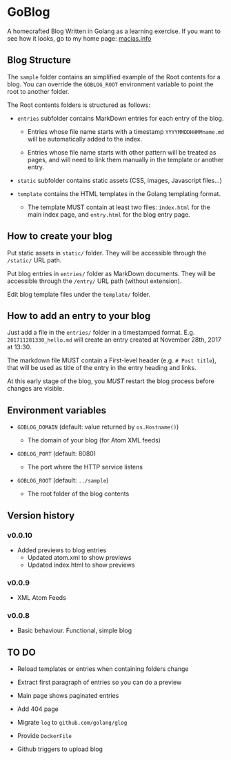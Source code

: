 # GoBlog

A homecrafted Blog Written in Golang as a learning exercise. If you want to see how it looks, go to my home page: [macias.info](http://macias.info)

## Blog Structure

The `sample` folder contains an simplified example of the Root contents for a blog. You can override
the `GOBLOG_ROOT` environment variable to point the root to another folder.

The Root contents folders is structured as follows:

* `entries` subfolder contains MarkDown entries for each entry of the blog.
    * Entries whose file name starts with a timestamp `YYYYMMDDHHMMname.md` will be automatically added to the
      index.
    
    * Entries whose file name starts with other pattern will be treated as pages, and will need to link
      them manually in the template or another entry.

* `static` subfolder contains static assets (CSS, images, Javascript files...)

* `template` contains the HTML templates in the Golang templating format.
    * The template MUST contain at least two files: `index.html` for the main index page, and
      `entry.html` for the blog entry page.

## How to create your blog

Put static assets in `static/` folder. They will be accessible through the `/static/` URL path.

Put blog entries in `entries/` folder as MarkDown documents. They will be accessible through the 
`/entry/` URL path (without extension).

Edit blog template files under the `template/` folder.

## How to add an entry to your blog

Just add a file in the `entries/` folder in a timestamped format. E.g. `201711281330_hello.md`
will create an entry created at November 28th, 2017 at 13:30.

The markdown file MUST contain a First-level header (e.g. `# Post title`), that will be used
as title of the entry in the entry heading and links.

At this early stage of the blog, you *MUST* restart the blog process before changes are visible. 

## Environment variables

* `GOBLOG_DOMAIN` (default: value returned by `os.Hostname()`)
    * The domain of your blog (for Atom XML feeds)

* `GOBLOG_PORT` (default: 8080)
    * The port where the HTTP service listens

* `GOBLOG_ROOT` (default: `../sample`)
    * The root folder of the blog contents
    
## Version history

### v0.0.10

* Added previews to blog entries
    - Updated atom.xml to show previews
    - Updated index.html to show previews

### v0.0.9

* XML Atom Feeds

### v0.0.8

* Basic behaviour. Functional, simple blog

## TO DO

* Reload templates or entries when containing folders change

* Extract first paragraph of entries so you can do a preview

* Main page shows paginated entries

* Add 404 page

* Migrate `log` to `github.com/golang/glog`

* Provide `DockerFile`

* Github triggers to upload blog
